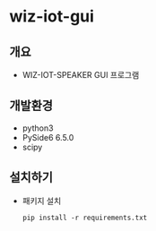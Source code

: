 # wiz-iot-gui
 


## 개요 
- WIZ-IOT-SPEAKER  GUI 프로그램 

## 개발환경
- python3
- PySide6 6.5.0
- scipy

## 설치하기
- 패키지 설치
  ```
  pip install -r requirements.txt

  ```
